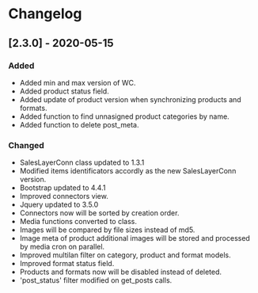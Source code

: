 # Changelog

## [2.3.0] - 2020-05-15

### Added

- Added min and max version of WC.
- Added product status field.
- Added update of product version when synchronizing products and formats.
- Added function to find unnasigned product categories by name.
- Added function to delete post_meta.

### Changed

- SalesLayerConn class updated to 1.3.1
- Modified items identificators accordly as the new SalesLayerConn version.
- Bootstrap updated to 4.4.1
- Improved connectors view.
- Jquery updated to 3.5.0
- Connectors now will be sorted by creation order.
- Media functions converted to class.
- Images will be compared by file sizes instead of md5.
- Image meta of product additional images will be stored and processed by media cron on parallel.
- Improved multilan filter on category, product and format models.
- Improved format status field.
- Products and formats now will be disabled instead of deleted.
- 'post_status' filter modified on get_posts calls.
